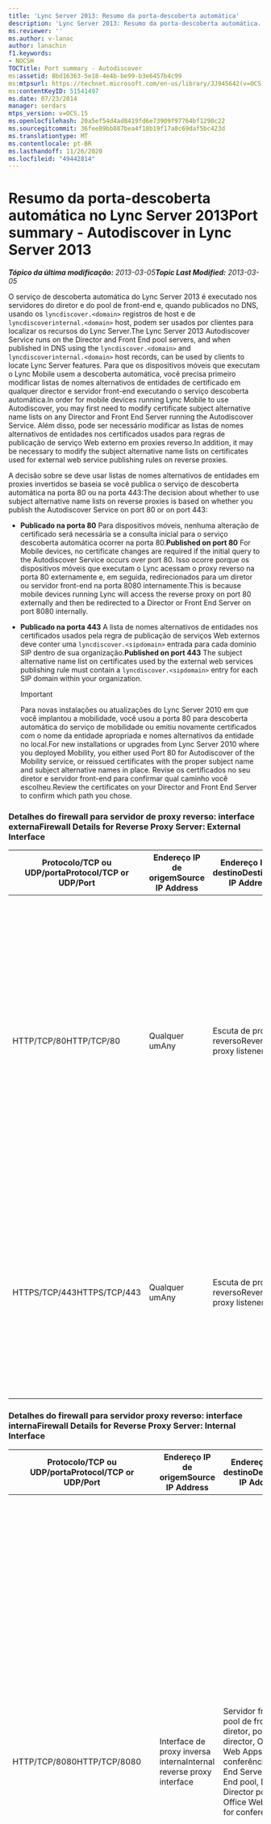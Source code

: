 ```yaml
---
title: 'Lync Server 2013: Resumo da porta-descoberta automática'
description: 'Lync Server 2013: Resumo da porta-descoberta automática.'
ms.reviewer: ''
ms.author: v-lanac
author: lanachin
f1.keywords:
- NOCSH
TOCTitle: Port summary - Autodiscover
ms:assetid: 8bd16363-5e18-4e4b-be99-b3e6457b4c99
ms:mtpsurl: https://technet.microsoft.com/en-us/library/JJ945642(v=OCS.15)
ms:contentKeyID: 51541497
ms.date: 07/23/2014
manager: serdars
mtps_version: v=OCS.15
ms.openlocfilehash: 20a5ef54d4ad8419fd6e73909f97764bf1290c22
ms.sourcegitcommit: 36fee89bb887bea4f18b19f17a8c69daf5bc423d
ms.translationtype: MT
ms.contentlocale: pt-BR
ms.lasthandoff: 11/26/2020
ms.locfileid: "49442814"
---
```

# <a name="port-summary---autodiscover-in-lync-server-2013"></a><span data-ttu-id="21f4f-103">Resumo da porta-descoberta automática no Lync Server 2013</span><span class="sxs-lookup"><span data-stu-id="21f4f-103">Port summary - Autodiscover in Lync Server 2013</span></span>

<div data-xmlns="http://www.w3.org/1999/xhtml">

<div class="topic" data-xmlns="http://www.w3.org/1999/xhtml" data-msxsl="urn:schemas-microsoft-com:xslt" data-cs="https://msdn.microsoft.com/">

<div data-asp="https://msdn2.microsoft.com/asp">



</div>

<div id="mainSection">

<div id="mainBody"><span data-ttu-id="21f4f-104">

<span> </span></span><span class="sxs-lookup"><span data-stu-id="21f4f-104">

<span> </span></span></span>

<span data-ttu-id="21f4f-105">_**Tópico da última modificação:** 2013-03-05_</span><span class="sxs-lookup"><span data-stu-id="21f4f-105">_**Topic Last Modified:** 2013-03-05_</span></span>

<span data-ttu-id="21f4f-106">O serviço de descoberta automática do Lync Server 2013 é executado nos servidores do diretor e do pool de front-end e, quando publicados no DNS, usando os `lyncdiscover.<domain>` registros de host e de `lyncdiscoverinternal.<domain>` host, podem ser usados por clientes para localizar os recursos do Lync Server.</span><span class="sxs-lookup"><span data-stu-id="21f4f-106">The Lync Server 2013 Autodiscover Service runs on the Director and Front End pool servers, and when published in DNS using the `lyncdiscover.<domain>` and `lyncdiscoverinternal.<domain>` host records, can be used by clients to locate Lync Server features.</span></span> <span data-ttu-id="21f4f-107">Para que os dispositivos móveis que executam o Lync Mobile usem a descoberta automática, você precisa primeiro modificar listas de nomes alternativos de entidades de certificado em qualquer director e servidor front-end executando o serviço descoberta automática.</span><span class="sxs-lookup"><span data-stu-id="21f4f-107">In order for mobile devices running Lync Mobile to use Autodiscover, you may first need to modify certificate subject alternative name lists on any Director and Front End Server running the Autodiscover Service.</span></span> <span data-ttu-id="21f4f-108">Além disso, pode ser necessário modificar as listas de nomes alternativos de entidades nos certificados usados para regras de publicação de serviço Web externo em proxies reverso.</span><span class="sxs-lookup"><span data-stu-id="21f4f-108">In addition, it may be necessary to modify the subject alternative name lists on certificates used for external web service publishing rules on reverse proxies.</span></span>

<span data-ttu-id="21f4f-109">A decisão sobre se deve usar listas de nomes alternativos de entidades em proxies invertidos se baseia se você publica o serviço de descoberta automática na porta 80 ou na porta 443:</span><span class="sxs-lookup"><span data-stu-id="21f4f-109">The decision about whether to use subject alternative name lists on reverse proxies is based on whether you publish the Autodiscover Service on port 80 or on port 443:</span></span>

  - <span data-ttu-id="21f4f-110">**Publicado na porta 80**   Para dispositivos móveis, nenhuma alteração de certificado será necessária se a consulta inicial para o serviço descoberta automática ocorrer na porta 80.</span><span class="sxs-lookup"><span data-stu-id="21f4f-110">**Published on port 80**   For Mobile devices, no certificate changes are required if the initial query to the Autodiscover Service occurs over port 80.</span></span> <span data-ttu-id="21f4f-111">Isso ocorre porque os dispositivos móveis que executam o Lync acessam o proxy reverso na porta 80 externamente e, em seguida, redirecionados para um diretor ou servidor front-end na porta 8080 internamente.</span><span class="sxs-lookup"><span data-stu-id="21f4f-111">This is because mobile devices running Lync will access the reverse proxy on port 80 externally and then be redirected to a Director or Front End Server on port 8080 internally.</span></span>

  - <span data-ttu-id="21f4f-112">**Publicado na porta 443**   A lista de nomes alternativos de entidades nos certificados usados pela regra de publicação de serviços Web externos deve conter uma `lyncdiscover.<sipdomain>` entrada para cada domínio SIP dentro de sua organização.</span><span class="sxs-lookup"><span data-stu-id="21f4f-112">**Published on port 443**   The subject alternative name list on certificates used by the external web services publishing rule must contain a `lyncdiscover.<sipdomain>` entry for each SIP domain within your organization.</span></span>
    
    <div>
    

    > [!IMPORTANT]  
    > <span data-ttu-id="21f4f-113">Para novas instalações ou atualizações do Lync Server 2010 em que você implantou a mobilidade, você usou a porta 80 para descoberta automática do serviço de mobilidade ou emitiu novamente certificados com o nome da entidade apropriada e nomes alternativos da entidade no local.</span><span class="sxs-lookup"><span data-stu-id="21f4f-113">For new installations or upgrades from Lync Server 2010 where you deployed Mobility, you either used Port 80 for Autodiscover of the Mobility service, or reissued certificates with the proper subject name and subject alternative names in place.</span></span> <span data-ttu-id="21f4f-114">Revise os certificados no seu diretor e servidor front-end para confirmar qual caminho você escolheu.</span><span class="sxs-lookup"><span data-stu-id="21f4f-114">Review the certificates on your Director and Front End Server to confirm which path you chose.</span></span>

    
    </div>

### <a name="firewall-details-for-reverse-proxy-server-external-interface"></a><span data-ttu-id="21f4f-115">Detalhes do firewall para servidor de proxy reverso: interface externa</span><span class="sxs-lookup"><span data-stu-id="21f4f-115">Firewall Details for Reverse Proxy Server: External Interface</span></span>

<table>
<colgroup>
<col style="width: 25%" />
<col style="width: 25%" />
<col style="width: 25%" />
<col style="width: 25%" />
</colgroup>
<thead>
<tr class="header">
<th><span data-ttu-id="21f4f-116">Protocolo/TCP ou UDP/porta</span><span class="sxs-lookup"><span data-stu-id="21f4f-116">Protocol/TCP or UDP/Port</span></span></th>
<th><span data-ttu-id="21f4f-117">Endereço IP de origem</span><span class="sxs-lookup"><span data-stu-id="21f4f-117">Source IP Address</span></span></th>
<th><span data-ttu-id="21f4f-118">Endereço IP de destino</span><span class="sxs-lookup"><span data-stu-id="21f4f-118">Destination IP Address</span></span></th>
<th><span data-ttu-id="21f4f-119">Observações</span><span class="sxs-lookup"><span data-stu-id="21f4f-119">Notes</span></span></th>
</tr>
</thead>
<tbody>
<tr class="odd">
<td><p><span data-ttu-id="21f4f-120">HTTP/TCP/80</span><span class="sxs-lookup"><span data-stu-id="21f4f-120">HTTP/TCP/80</span></span></p></td>
<td><p><span data-ttu-id="21f4f-121">Qualquer um</span><span class="sxs-lookup"><span data-stu-id="21f4f-121">Any</span></span></p></td>
<td><p><span data-ttu-id="21f4f-122">Escuta de proxy reverso</span><span class="sxs-lookup"><span data-stu-id="21f4f-122">Reverse proxy listener</span></span></p></td>
<td><p><span data-ttu-id="21f4f-123">Adicionais Redirecionamento para HTTPS se o usuário entrar http:// &lt; publishedSiteFQDN &gt; .</span><span class="sxs-lookup"><span data-stu-id="21f4f-123">(Optional) Redirection to HTTPS if user enters http://&lt;publishedSiteFQDN&gt;.</span></span> <span data-ttu-id="21f4f-124">Também necessário se estiver usando o Office Web Apps para conferência e o serviço de descoberta automática para dispositivos móveis que executam o Lync em situações em que a organização não deseja modificar o certificado de regra de publicação de serviço Web externo.</span><span class="sxs-lookup"><span data-stu-id="21f4f-124">Also required if using Office Web Apps for conferencing and the Autodiscover Service for mobile devices running Lync in situations where the organization does not want to modify the external web service publishing rule certificate.</span></span></p></td>
</tr>
<tr class="even">
<td><p><span data-ttu-id="21f4f-125">HTTPS/TCP/443</span><span class="sxs-lookup"><span data-stu-id="21f4f-125">HTTPS/TCP/443</span></span></p></td>
<td><p><span data-ttu-id="21f4f-126">Qualquer um</span><span class="sxs-lookup"><span data-stu-id="21f4f-126">Any</span></span></p></td>
<td><p><span data-ttu-id="21f4f-127">Escuta de proxy reverso</span><span class="sxs-lookup"><span data-stu-id="21f4f-127">Reverse proxy listener</span></span></p></td>
<td><p><span data-ttu-id="21f4f-128">Downloads do catálogo de endereços, serviço de consulta à Web do catálogo de endereços, descoberta automática, atualizações do cliente, conteúdo da reunião, atualizações de dispositivo, expansão de grupo, Office Web Apps para conferência, conferência discada e reuniões.</span><span class="sxs-lookup"><span data-stu-id="21f4f-128">Address book downloads, Address Book Web Query service, Autodiscover, client updates, meeting content, device updates, group expansion, Office Web Apps for conferencing, dial-in conferencing, and meetings.</span></span></p></td>
</tr>
</tbody>
</table>


### <a name="firewall-details-for-reverse-proxy-server-internal-interface"></a><span data-ttu-id="21f4f-129">Detalhes do firewall para servidor proxy reverso: interface interna</span><span class="sxs-lookup"><span data-stu-id="21f4f-129">Firewall Details for Reverse Proxy Server: Internal Interface</span></span>

<table>
<colgroup>
<col style="width: 25%" />
<col style="width: 25%" />
<col style="width: 25%" />
<col style="width: 25%" />
</colgroup>
<thead>
<tr class="header">
<th><span data-ttu-id="21f4f-130">Protocolo/TCP ou UDP/porta</span><span class="sxs-lookup"><span data-stu-id="21f4f-130">Protocol/TCP or UDP/Port</span></span></th>
<th><span data-ttu-id="21f4f-131">Endereço IP de origem</span><span class="sxs-lookup"><span data-stu-id="21f4f-131">Source IP Address</span></span></th>
<th><span data-ttu-id="21f4f-132">Endereço IP de destino</span><span class="sxs-lookup"><span data-stu-id="21f4f-132">Destination IP Address</span></span></th>
<th><span data-ttu-id="21f4f-133">Observações</span><span class="sxs-lookup"><span data-stu-id="21f4f-133">Notes</span></span></th>
</tr>
</thead>
<tbody>
<tr class="odd">
<td><p><span data-ttu-id="21f4f-134">HTTP/TCP/8080</span><span class="sxs-lookup"><span data-stu-id="21f4f-134">HTTP/TCP/8080</span></span></p></td>
<td><p><span data-ttu-id="21f4f-135">Interface de proxy inversa interna</span><span class="sxs-lookup"><span data-stu-id="21f4f-135">Internal reverse proxy interface</span></span></p></td>
<td><p><span data-ttu-id="21f4f-136">Servidor front-end, pool de front-end, diretor, pool do director, Office Web Apps para conferência</span><span class="sxs-lookup"><span data-stu-id="21f4f-136">Front End Server, Front End pool, Director, Director pool, Office Web Apps for conferencing</span></span></p></td>
<td><p><span data-ttu-id="21f4f-137">Obrigatório se estiver usando o serviço de descoberta automática para dispositivos móveis executando o Lync em situações em que a organização não deseja modificar o certificado de regra de publicação de serviço Web externo.</span><span class="sxs-lookup"><span data-stu-id="21f4f-137">Required if using the Autodiscover Service for mobile devices running Lync in situations where the organization does not want to modify the external web service publishing rule certificate.</span></span> <span data-ttu-id="21f4f-138">O tráfego enviado para a porta 80 na interface externa de proxy reverso é redirecionado para um pool na porta 8080 da interface interna de proxy reverso para que os serviços Web de pool possam distingui-lo do tráfego interno da Web.</span><span class="sxs-lookup"><span data-stu-id="21f4f-138">Traffic sent to port 80 on the reverse proxy external interface is redirected to a pool on port 8080 from the reverse proxy internal interface so that the pool Web Services can distinguish it from internal web traffic.</span></span></p></td>
</tr>
<tr class="even">
<td><p><span data-ttu-id="21f4f-139">HTTPS/TCP/4443</span><span class="sxs-lookup"><span data-stu-id="21f4f-139">HTTPS/TCP/4443</span></span></p></td>
<td><p><span data-ttu-id="21f4f-140">Interface de proxy inversa interna</span><span class="sxs-lookup"><span data-stu-id="21f4f-140">Internal reverse proxy interface</span></span></p></td>
<td><p><span data-ttu-id="21f4f-141">Servidor front-end, pool de front-end, diretor, pool do director, Office Web Apps para conferência</span><span class="sxs-lookup"><span data-stu-id="21f4f-141">Front End Server, Front End pool, Director, Director pool, Office Web Apps for conferencing</span></span></p></td>
<td><p><span data-ttu-id="21f4f-142">O tráfego enviado para a porta 443 na interface externa de proxy reverso é redirecionado para um pool na porta 4443 da interface interna de proxy reverso para que os serviços Web de pool possam distingui-lo do tráfego interno da Web.</span><span class="sxs-lookup"><span data-stu-id="21f4f-142">Traffic sent to port 443 on the reverse proxy external interface is redirected to a pool on port 4443 from the reverse proxy internal interface so that the pool web services can distinguish it from internal web traffic.</span></span></p></td>
</tr>
</tbody>
</table><span data-ttu-id="21f4f-143">


</div>

<span> </span>

</div>

</div>

</span><span class="sxs-lookup"><span data-stu-id="21f4f-143">


</div>

<span> </span>

</div>

</div>

</span></span></div>

